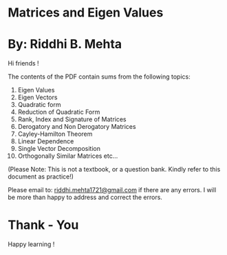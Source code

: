 # Matrices and Eigen Values

# By: Riddhi B. Mehta

Hi friends !

The contents of the PDF contain sums from the following topics:

1. Eigen Values
2. Eigen Vectors
3. Quadratic form
4. Reduction of Quadratic Form
5. Rank, Index and Signature of Matrices
6. Derogatory and Non Derogatory Matrices
7. Cayley-Hamilton Theorem
8. Linear Dependence
9. Single Vector Decomposition
10. Orthogonally Similar Matrices
etc...

(Please Note: This is not a textbook, or a question bank. Kindly refer to this document as practice!)

Please email to: riddhi.mehta1721@gmail.com if there are any errors. I will be more than happy to address and correct the errors. 

# Thank - You 

Happy learning !

